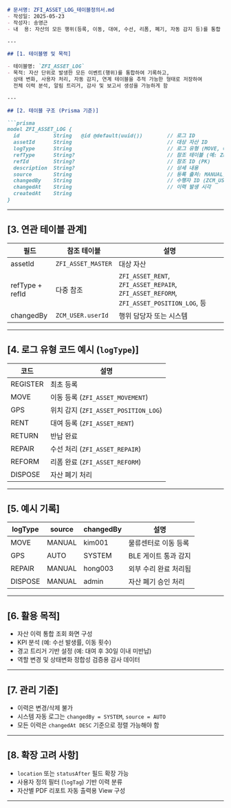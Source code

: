 ````md
# 문서명: ZFI_ASSET_LOG_테이블정의서.md
- 작성일: 2025-05-23
- 작성자: 송영근
- 내  용: 자산의 모든 행위(등록, 이동, 대여, 수선, 리폼, 폐기, 자동 감지 등)를 통합 기록하고 분석, 감사, 상태 추적 기반으로 활용하는 자산 통합 이력 테이블 정의서

---

## [1. 테이블명 및 목적]

- 테이블명: `ZFI_ASSET_LOG`
- 목적: 자산 단위로 발생한 모든 이벤트(행위)를 통합하여 기록하고,  
  상태 변화, 사용자 처리, 자동 감지, 연계 테이블을 추적 가능한 형태로 저장하여  
  전체 이력 분석, 알림 트리거, 감사 및 보고서 생성을 가능하게 함

---

## [2. 테이블 구조 (Prisma 기준)]

```prisma
model ZFI_ASSET_LOG {
  id           String   @id @default(uuid())        // 로그 ID
  assetId      String                               // 대상 자산 ID
  logType      String                               // 로그 유형 (MOVE, GPS, REPAIR, etc.)
  refType      String?                              // 참조 테이블 (예: ZFI_ASSET_REPAIR)
  refId        String?                              // 참조 ID (PK)
  description  String?                              // 상세 내용
  source       String                               // 등록 출처: MANUAL, AUTO
  changedBy    String                               // 수행자 ID (ZCM_USER.userId or SYSTEM)
  changedAt    String                               // 이력 발생 시각
  createdAt    String
}
````

---

## \[3. 연관 테이블 관계]

| 필드              | 참조 테이블             | 설명                                                                                    |
| --------------- | ------------------ | ------------------------------------------------------------------------------------- |
| assetId         | `ZFI_ASSET_MASTER` | 대상 자산                                                                                 |
| refType + refId | 다중 참조              | `ZFI_ASSET_RENT`, `ZFI_ASSET_REPAIR`, `ZFI_ASSET_REFORM`, `ZFI_ASSET_POSITION_LOG`, 등 |
| changedBy       | `ZCM_USER.userId`  | 행위 담당자 또는 시스템                                                                         |

---

## \[4. 로그 유형 코드 예시 (`logType`)]

| 코드       | 설명                               |
| -------- | -------------------------------- |
| REGISTER | 최초 등록                            |
| MOVE     | 이동 등록 (`ZFI_ASSET_MOVEMENT`)     |
| GPS      | 위치 감지 (`ZFI_ASSET_POSITION_LOG`) |
| RENT     | 대여 등록 (`ZFI_ASSET_RENT`)         |
| RETURN   | 반납 완료                            |
| REPAIR   | 수선 처리 (`ZFI_ASSET_REPAIR`)       |
| REFORM   | 리폼 완료 (`ZFI_ASSET_REFORM`)       |
| DISPOSE  | 자산 폐기 처리                         |

---

## \[5. 예시 기록]

| logType | source | changedBy | 설명            |
| ------- | ------ | --------- | ------------- |
| MOVE    | MANUAL | kim001    | 물류센터로 이동 등록   |
| GPS     | AUTO   | SYSTEM    | BLE 게이트 통과 감지 |
| REPAIR  | MANUAL | hong003   | 외부 수리 완료 처리됨  |
| DISPOSE | MANUAL | admin     | 자산 폐기 승인 처리   |

---

## \[6. 활용 목적]

* 자산 이력 통합 조회 화면 구성
* KPI 분석 (예: 수선 발생률, 이동 횟수)
* 경고 트리거 기반 설정 (예: 대여 후 30일 이내 미반납)
* 역할 변경 및 상태변화 정합성 검증용 감사 데이터

---

## \[7. 관리 기준]

* 이력은 변경/삭제 불가
* 시스템 자동 로그는 `changedBy = SYSTEM`, `source = AUTO`
* 모든 이력은 `changedAt DESC` 기준으로 정렬 가능해야 함

---

## \[8. 확장 고려 사항]

* `location` 또는 `statusAfter` 필드 확장 가능
* 사용자 정의 필터 (`logTag`) 기반 이력 분류
* 자산별 PDF 리포트 자동 출력용 View 구성

---

```
```
